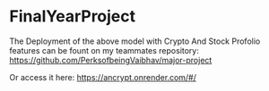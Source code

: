# FinalYearProject

The Deployment of the above model with Crypto And Stock Profolio features can be fount on my teammates repository: https://github.com/PerksofbeingVaibhav/major-project

Or access it here: https://ancrypt.onrender.com/#/

